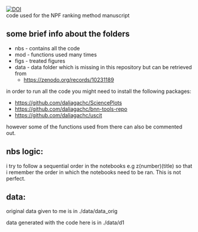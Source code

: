 [![DOI](https://zenodo.org/badge/725693252.svg)](https://zenodo.org/doi/10.5281/zenodo.10231522)  
code used for the NPF ranking method manuscript

## some brief info about the folders 
- nbs - contains all the code 
- mod - functions used many times 
- figs - treated figures 
- data - data folder which is missing in this repository but can be retrieved from 
  - https://zenodo.org/records/10231189

in order to run all the code you might need to install the following packages:
- https://github.com/daliagachc/SciencePlots
- https://github.com/daliagachc/bnn-tools-repo
- https://github.com/daliagachc/uscit

however some of the functions used from there can also be commented out. 

## nbs logic: 

i try to follow a sequential order in the notebooks e.g z(number)(title) so that i remember the order in which the notebooks need to be ran. This is not perfect. 

## data: 

original data given to me is in ./data/data_orig

data generated with the code here is in ./data/d1
